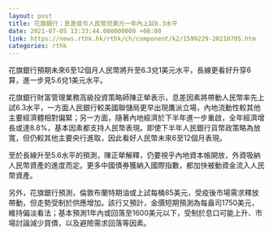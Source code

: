 ```yaml
---
layout: post
title: 花旗銀行：息差或令人民幣兌美元一年內上試6.3水平
date: 2021-07-05 13:33:44.000000000 +08:00
link: https://news.rthk.hk/rthk/ch/component/k2/1599229-20210705.htm
categories: rthk
---
```


花旗銀行預期未來6至12個月人民幣將升至6.3兌1美元水平，長線更看好升穿6算，進一步見5.6兌1美元水平。

花旗銀行財富管理業務高級投資策略師陳正犖表示，息差因素將帶動人民幣率先上試6.3水平，一方面人民銀行較美國聯儲局更早出現鷹派立場，內地流動性較其他主要經濟體相對偏緊；另一方面，隨著內地經濟於下半年進一步重啟，全年經濟增長或達8.8%，基本因素都支持人民幣表現。即使下半年人民銀行貨幣政策略為放寬，但仍較其他主要央行進取，因此看好人民幣未來6至12個月表現。

至於長線升至5.6水平的預測，陳正犖解釋，仍要視乎內地資本帳開放，外資吸納人民幣資產的進度而定。更多中國債券獲納入國際指數，都加快被動資金流入人民幣資產。

另外，花旗銀行預測，倫敦布蘭特期油或上試每桶85美元，受疫後市場需求釋放帶動，但走勢受制於供應增加。該行又預計，金價短期預測為每盎司1750美元，維持偏淡看法；基本預測1年內或回落至1600美元以下，受制於息口可能上升、市場討論減少買債，以及避險需求回落等因素。

